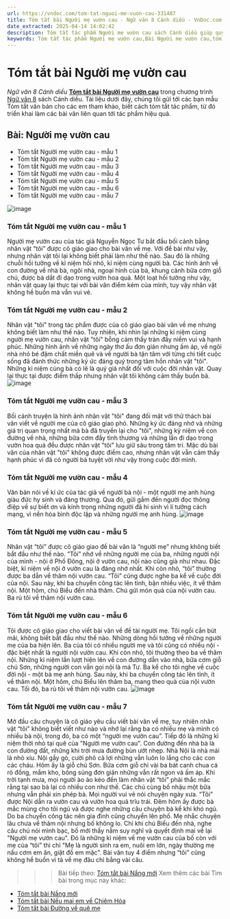 ```yaml
---
url: https://vndoc.com/tom-tat-nguoi-me-vuon-cau-331487
title: Tóm tắt bài Người mẹ vườn cau - Ngữ văn 8 Cánh diều - VnDoc.com
date_extracted: 2025-04-14 14:02:42
description: Tóm tắt tác phẩm Người mẹ vườn cau sách Cánh diều giúp quý thầy cô giáo và các bạn học sinh có thêm tài liệu tham khảo.
keywords: Tóm tắt tác phẩm Người mẹ vườn cau,Bài Người mẹ vườn cau,tóm tắt Người mẹ vườn cau,Tóm tắt văn bản Người mẹ vườn cau,học tốt ngữ văn lớp 8,ngữ văn 8,ngữ văn 8 Cánh diều,ngữ văn lớp 8,văn 8 Cánh diều,tóm tắt ngữ văn 8 CD
---
```


# Tóm tắt bài Người mẹ vườn cau
 _Ngữ văn 8 Cánh diều_
[**Tóm tắt bài Người mẹ vườn cau**](<https://vndoc.com/tom-tat-nguoi-me-vuon-cau-331487>) trong chương trình [Ngữ văn 8](<https://vndoc.com/ngu-van-lop8>) sách Cánh diều. Tài liệu dưới đây, chúng tôi gửi tới các bạn mẫu Tóm tắt văn bản cho các em tham khảo, biết cách tóm tắt tác phẩm, từ đó triển khai làm các bài văn liên quan tới tác phẩm hiệu quả.
## Bài: Người mẹ vườn cau
  * Tóm tắt Người mẹ vườn cau - mẫu 1
  * Tóm tắt Người mẹ vườn cau - mẫu 2
  * Tóm tắt Người mẹ vườn cau - mẫu 3
  * Tóm tắt Người mẹ vườn cau - mẫu 4
  * Tóm tắt Người mẹ vườn cau - mẫu 5
  * Tóm tắt Người mẹ vườn cau - mẫu 6
  * Tóm tắt Người mẹ vườn cau - mẫu 7

![image](https://i.vdoc.vn/data/image/2024/11/14/i8-1682053651.png)
### **Tóm tắt Người mẹ vườn cau - mẫu 1**
Người mẹ vườn cau của tác giả Nguyễn Ngọc Tư bắt đầu bối cảnh bằng nhân vật “tôi” được cô giáo giao cho bài văn về mẹ. Với đề bài như vậy, nhưng nhân vật tôi lại không biết phải làm như thế nào. Sau đó là những chuỗi hồi tưởng về kỉ niệm hồi nhỏ, kỉ niệm cùng người bà. Các hình ảnh về con đường về nhà bà, ngôi nhà, ngoại hình của bà, khung cảnh bữa cơm giỗ chú, được bà dắt đi dạo trong vườn hoa quả. Một loạt hồi tưởng như vậy, nhân vật quay lại thực tại với bài văn điểm kém của mình, tuy vậy nhân vật không hề buồn mà vẫn vui vẻ.
### **Tóm tắt Người mẹ vườn cau - mẫu 2**
Nhân vật "tôi" trong tác phẩm được của cô giáo giao bài văn về mẹ nhưng không biết làm như thế nào. Tuy nhiên, khi nhìn lại những kỉ niệm cùng người mẹ vườn cau, nhân vật "tôi" bỗng cảm thấy tràn đầy niềm vui và hạnh phúc. Những hình ảnh về những ngày thơ ấu đơn giản nhưng ấm áp, về ngôi nhà nhỏ bé đậm chất miền quê và về người bà tận tâm với từng chi tiết cuộc sống đã đánh thức những ký ức đáng quý trong tâm hồn nhân vật "tôi". Những kỉ niệm cùng bà có lẽ là quý giá nhất đối với cuộc đời nhân vật. Quay lại thực tại được điểm thấp nhưng nhân vật tôi không cảm thấy buồn bã.
![image](https://i.vdoc.vn/data/image/2024/11/14/ad-1682053750.png)
### **Tóm tắt Người mẹ vườn cau - mẫu 3**
Bối cảnh truyện là hình ảnh nhân vật "tôi" đang đối mặt với thử thách bài văn viết về người mẹ của cô giáo giao phó. Những ký ức đáng nhớ và những giá trị quan trọng nhất mà bà đã truyền lại cho "tôi", những kỷ niệm về con đường về nhà, những bữa cơm đầy tình thương và những lần đi dạo trong vườn hoa quả đều được nhân vật "tôi" lưu giữ sâu trong tâm trí. Mặc dù bài văn của nhân vật "tôi" không được điểm cao, nhưng nhân vật vẫn cảm thấy hạnh phúc vì đã có người bà tuyệt vời như vậy trong cuộc đời mình.
### **Tóm tắt Người mẹ vườn cau - mẫu 4**
Văn bản nói về kí ức của tác giả về người bà nội - một người mẹ anh hùng giàu đức hy sinh và đáng thương. Qua đó, gửi gắm đến người đọc thông điệp về sự biết ơn và kính trọng những người đã hi sinh vì lí tưởng cách mạng, vì nền hòa bình độc lập và những người mẹ anh hùng.
![image](https://i.vdoc.vn/data/image/2024/11/14/h-1682053718.jpg)
### **Tóm tắt Người mẹ vườn cau - mẫu 5**
Nhân vật “tôi” được cô giáo giao đề bài văn là “người mẹ” nhưng không biết bắt đầu như thế nào. “Tôi” nhớ về những người mẹ của ba, những người nội của mình - nội ở Phố Đông, nội ở vườn cau, nội nào cũng già như nhau. Đặc biệt, kỉ niệm về nội ở vườn cau là đáng nhớ nhất. Khi còn nhỏ, “tôi” thường được ba dẫn về thăm nội vườn cau. “Tôi” cũng được nghe ba kể về cuộc đời của nội. Sau này, khi ba chuyển công tác lên tỉnh, bận nhiều việc, ít về thăm nội. Một hôm, chú Biểu đến nhà thăm. Chú gửi món quà của nội vườn cau. Ba rủ tôi về thăm nội vườn cau.
### **Tóm tắt Người mẹ vườn cau - mẫu 6**
Tôi được cô giáo giao cho viết bài văn về đề tài người mẹ. Tôi ngồi cắn bút mãi, không biết bắt đầu như thế nào. Những dòng hồi tưởng về những người mẹ của ba hiện lên. Ba của tôi có nhiều người mẹ và tôi cũng có nhiều nội - đặc biệt nhất là người nội vườn cau. Khi còn nhỏ, tôi thường theo ba về thăm nội. Những kỉ niệm lần lượt hiện lên về con đường dẫn vào nhà, bữa cơm giỗ chú Sơn, những người con vẫn gọi nội là má Tư. Ba kể cho tôi nghe về cuộc đời nội - một bà mẹ anh hùng. Sau này, khi ba chuyển công tác lên tỉnh, ít về thăm nội. Một hôm, chú Biểu lên thăm ba, mang theo quà của nội vườn cau. Tối đó, ba rủ tôi về thăm nội vườn cau.
![image](https://i.vdoc.vn/data/image/2024/11/14/doc-hieu-nguoi-me-vuon-cau-2.jpg)
### **Tóm tắt Người mẹ vườn cau - mẫu 7**
Mở đầu câu chuyện là cô giáo yêu cầu viết bài văn về mẹ, tuy nhiên nhân vật “tôi” không biết viết như nào và nhớ lại rằng ba có nhiều mẹ và mình có nhiều bà nội, trong đó, ba có một “người mẹ vườn cau”. Tiếp đó là những kỉ niệm thời nhỏ tại quê của "Người mẹ vườn cau". Con đường đến nhà bà là con đường đất, những khi trời mưa đường bùn ướt nhẹp. Nhà Nội là nhà mái lá nhỏ xíu. Nội gầy gò, cười phô cả lợi những vẫn luôn lo lắng cho các con các cháu. Hôm ấy là giỗ chú Sơn. Bữa cơm giỗ chỉ vài ba bát canh chua cá rô đồng, mắm kho, bông súng đơn giản những vẫn rất ngon và ấm áp. Khi trời tạnh mưa, mọi người ào ào kéo đến làm nhân vật “tôi” phải thắc mắc rằng tại sao bà lại có nhiều con như thế. Các chú cùng bố nhậu một bữa nhưng vẫn phải xin phép bà. Mọi người vui vẻ nói chuyện ngày xưa. “Tôi” được Nội dẫn ra vườn cau và vườn hoa quả trĩu trái. Đêm hôm ấy được bà mắc mùng cho tôi ngủ và được nghe những câu chuyện bà kể khi khó ngủ. Do ba chuyển công tác nên gia đình cũng chuyển lên phố. Mẹ nhắc chuyện lâu chưa về thăm nội nhưng bố không lo. Chỉ khi chú Biểu đến nhà, nghe câu chú nói mình bạc, bố mới thấy nằm suy nghĩ và quyết định mai về lại "Người mẹ vườn cau". Đó là những kỉ niệm về mẹ vườn cau của bố còn với mẹ của “tôi” thì chỉ "Mẹ là người sinh ra em, nuôi em lớn, ngày thường mẹ nấu cơm em ăn, giặt đồ em mặc". Bài văn tuy 4 điểm nhưng “tôi” cũng không hề buồn vì tả về mẹ đâu chỉ bằng vài câu.
>>> Bài tiếp theo: [Tóm tắt bài Nắng mới](<https://vndoc.com/tom-tat-bai-nang-moi-331490>)
Xem thêm các bài Tìm bài trong mục này khác:
  * [Tóm tắt bài Nắng mới](</tom-tat-bai-nang-moi-331490>)
  * [Tóm tắt bài Nếu mai em về Chiêm Hóa](</tom-tat-bai-neu-mai-em-ve-chiem-hoa-331491>)
  * [Tóm tắt bài Đường về quê mẹ](</tom-tat-bai-duong-ve-que-me-331492>)

